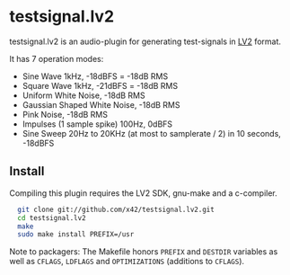 testsignal.lv2
==============

testsignal.lv2 is an audio-plugin for generating test-signals
in [LV2](http://lv2plug.in) format.

It has 7 operation modes:
*   Sine Wave 1kHz, -18dBFS = -18dB RMS
*   Square Wave 1kHz, -21dBFS = -18dB RMS
*   Uniform White Noise, -18dB RMS
*   Gaussian Shaped White Noise, -18dB RMS
*   Pink Noise, -18dB RMS
*   Impulses (1 sample spike) 100Hz, 0dBFS
*   Sine Sweep 20Hz to 20KHz (at most to samplerate / 2) in 10 seconds, -18dBFS

Install
-------

Compiling this plugin requires the LV2 SDK, gnu-make and a c-compiler.

```bash
  git clone git://github.com/x42/testsignal.lv2.git
  cd testsignal.lv2
  make
  sudo make install PREFIX=/usr
```

Note to packagers: The Makefile honors `PREFIX` and `DESTDIR` variables as well
as `CFLAGS`, `LDFLAGS` and `OPTIMIZATIONS` (additions to `CFLAGS`).
